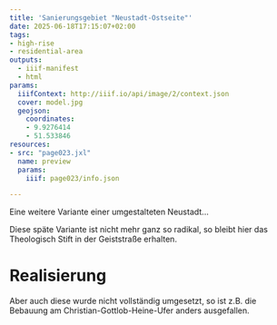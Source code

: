 ```yaml
---
title: 'Sanierungsgebiet "Neustadt-Ostseite"'
date: 2025-06-18T17:15:07+02:00
tags:
- high-rise
- residential-area
outputs:
  - iiif-manifest
  - html
params:
  iiifContext: http://iiif.io/api/image/2/context.json
  cover: model.jpg
  geojson:
    coordinates:
    - 9.9276414
    - 51.533846
resources:
- src: "page023.jxl"
  name: preview
  params:
    iiif: page023/info.json

---
```


Eine weitere Variante einer umgestalteten Neustadt...
<!--more-->

Diese späte Variante ist nicht mehr ganz so radikal, so bleibt hier das Theologisch Stift in der Geiststraße erhalten.

# Realisierung

Aber auch diese wurde nicht vollständig umgesetzt, so ist z.B. die Bebauung am Christian-Gottlob-Heine-Ufer anders ausgefallen.
